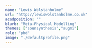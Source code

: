 ```yaml
---
name: "Lewis Wolstanholme"
url: "http://lewiswolstanholme.co.uk"
acadposition: ""
blurb: "Meta-Physical Modelling"
themes: ["sounsynthesis","augmi"]
role: "phd"
image: "./defaultprofile.png"
---
```

